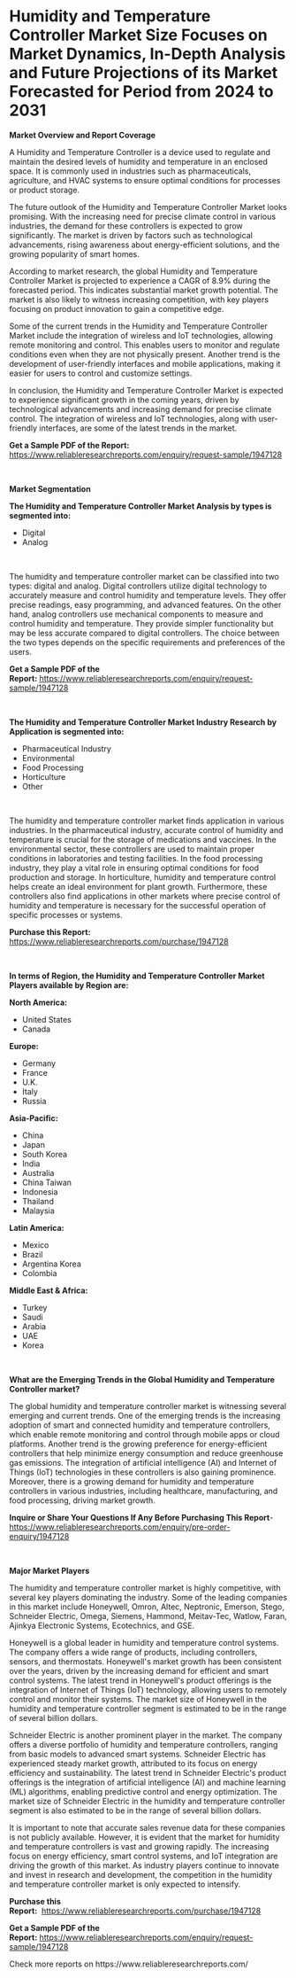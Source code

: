 <p><h1>Humidity and Temperature Controller Market Size Focuses on Market Dynamics, In-Depth Analysis and Future Projections of its Market Forecasted for Period from 2024 to 2031</h1></p><p><strong>Market Overview and Report Coverage</strong></p>
<p><p>A Humidity and Temperature Controller is a device used to regulate and maintain the desired levels of humidity and temperature in an enclosed space. It is commonly used in industries such as pharmaceuticals, agriculture, and HVAC systems to ensure optimal conditions for processes or product storage.</p><p>The future outlook of the Humidity and Temperature Controller Market looks promising. With the increasing need for precise climate control in various industries, the demand for these controllers is expected to grow significantly. The market is driven by factors such as technological advancements, rising awareness about energy-efficient solutions, and the growing popularity of smart homes.</p><p>According to market research, the global Humidity and Temperature Controller Market is projected to experience a CAGR of 8.9% during the forecasted period. This indicates substantial market growth potential. The market is also likely to witness increasing competition, with key players focusing on product innovation to gain a competitive edge.</p><p>Some of the current trends in the Humidity and Temperature Controller Market include the integration of wireless and IoT technologies, allowing remote monitoring and control. This enables users to monitor and regulate conditions even when they are not physically present. Another trend is the development of user-friendly interfaces and mobile applications, making it easier for users to control and customize settings.</p><p>In conclusion, the Humidity and Temperature Controller Market is expected to experience significant growth in the coming years, driven by technological advancements and increasing demand for precise climate control. The integration of wireless and IoT technologies, along with user-friendly interfaces, are some of the latest trends in the market.</p></p>
<p><strong>Get a Sample PDF of the Report:</strong> <a href="https://www.reliableresearchreports.com/enquiry/request-sample/1947128">https://www.reliableresearchreports.com/enquiry/request-sample/1947128</a></p>
<p>&nbsp;</p>
<p><strong>Market Segmentation</strong></p>
<p><strong>The Humidity and Temperature Controller Market Analysis by types is segmented into:</strong></p>
<p><ul><li>Digital</li><li>Analog</li></ul></p>
<p>&nbsp;</p>
<p><p>The humidity and temperature controller market can be classified into two types: digital and analog. Digital controllers utilize digital technology to accurately measure and control humidity and temperature levels. They offer precise readings, easy programming, and advanced features. On the other hand, analog controllers use mechanical components to measure and control humidity and temperature. They provide simpler functionality but may be less accurate compared to digital controllers. The choice between the two types depends on the specific requirements and preferences of the users.</p></p>
<p><strong>Get a Sample PDF of the Report:</strong>&nbsp;<a href="https://www.reliableresearchreports.com/enquiry/request-sample/1947128">https://www.reliableresearchreports.com/enquiry/request-sample/1947128</a></p>
<p>&nbsp;</p>
<p><strong>The Humidity and Temperature Controller Market Industry Research by Application is segmented into:</strong></p>
<p><ul><li>Pharmaceutical Industry</li><li>Environmental</li><li>Food Processing</li><li>Horticulture</li><li>Other</li></ul></p>
<p>&nbsp;</p>
<p><p>The humidity and temperature controller market finds application in various industries. In the pharmaceutical industry, accurate control of humidity and temperature is crucial for the storage of medications and vaccines. In the environmental sector, these controllers are used to maintain proper conditions in laboratories and testing facilities. In the food processing industry, they play a vital role in ensuring optimal conditions for food production and storage. In horticulture, humidity and temperature control helps create an ideal environment for plant growth. Furthermore, these controllers also find applications in other markets where precise control of humidity and temperature is necessary for the successful operation of specific processes or systems.</p></p>
<p><strong>Purchase this Report:</strong>&nbsp; <a href="https://www.reliableresearchreports.com/purchase/1947128">https://www.reliableresearchreports.com/purchase/1947128</a></p>
<p>&nbsp;</p>
<p><strong>In terms of Region, the Humidity and Temperature Controller Market Players available by Region are:</strong></p>
<p>
    <p> <strong> North America: </strong>
        <ul>
            <li>United States</li>
            <li>Canada</li>
        </ul>
        </p> 
    <p> <strong> Europe: </strong>
        <ul>
            <li>Germany</li>
            <li>France</li>
            <li>U.K.</li>
            <li>Italy</li>
            <li>Russia</li>
        </ul>
        </p> 
    <p> <strong> Asia-Pacific: </strong>
        <ul>
            <li>China</li>
            <li>Japan</li>
            <li>South Korea</li>
            <li>India</li>
            <li>Australia</li>
            <li>China Taiwan</li>
            <li>Indonesia</li>
            <li>Thailand</li>
            <li>Malaysia</li>
        </ul>
        </p> 
    <p> <strong> Latin America: </strong>
        <ul>
            <li>Mexico</li>
            <li>Brazil</li>
            <li>Argentina Korea</li>
            <li>Colombia</li>
        </ul>
        </p> 
    <p> <strong> Middle East & Africa: </strong>
        <ul>
            <li>Turkey</li>
            <li>Saudi</li>
            <li>Arabia</li>
            <li>UAE</li>
            <li>Korea</li>
        </ul>
    </p>
    </p>
<p>&nbsp;</p>
<p><strong>What are the Emerging Trends in the Global Humidity and Temperature Controller market?</strong></p>
<p><p>The global humidity and temperature controller market is witnessing several emerging and current trends. One of the emerging trends is the increasing adoption of smart and connected humidity and temperature controllers, which enable remote monitoring and control through mobile apps or cloud platforms. Another trend is the growing preference for energy-efficient controllers that help minimize energy consumption and reduce greenhouse gas emissions. The integration of artificial intelligence (AI) and Internet of Things (IoT) technologies in these controllers is also gaining prominence. Moreover, there is a growing demand for humidity and temperature controllers in various industries, including healthcare, manufacturing, and food processing, driving market growth.</p></p>
<p><strong>Inquire or Share Your Questions If Any Before Purchasing This Report</strong>- <a href="https://www.reliableresearchreports.com/enquiry/pre-order-enquiry/1947128">https://www.reliableresearchreports.com/enquiry/pre-order-enquiry/1947128</a></p>
<p>&nbsp;</p>
<p><strong>Major Market Players</strong></p>
<p><p>The humidity and temperature controller market is highly competitive, with several key players dominating the industry. Some of the leading companies in this market include Honeywell, Omron, Altec, Neptronic, Emerson, Stego, Schneider Electric, Omega, Siemens, Hammond, Meitav-Tec, Watlow, Faran, Ajinkya Electronic Systems, Ecotechnics, and GSE. </p><p>Honeywell is a global leader in humidity and temperature control systems. The company offers a wide range of products, including controllers, sensors, and thermostats. Honeywell's market growth has been consistent over the years, driven by the increasing demand for efficient and smart control systems. The latest trend in Honeywell's product offerings is the integration of Internet of Things (IoT) technology, allowing users to remotely control and monitor their systems. The market size of Honeywell in the humidity and temperature controller segment is estimated to be in the range of several billion dollars. </p><p>Schneider Electric is another prominent player in the market. The company offers a diverse portfolio of humidity and temperature controllers, ranging from basic models to advanced smart systems. Schneider Electric has experienced steady market growth, attributed to its focus on energy efficiency and sustainability. The latest trend in Schneider Electric's product offerings is the integration of artificial intelligence (AI) and machine learning (ML) algorithms, enabling predictive control and energy optimization. The market size of Schneider Electric in the humidity and temperature controller segment is also estimated to be in the range of several billion dollars.</p><p>It is important to note that accurate sales revenue data for these companies is not publicly available. However, it is evident that the market for humidity and temperature controllers is vast and growing rapidly. The increasing focus on energy efficiency, smart control systems, and IoT integration are driving the growth of this market. As industry players continue to innovate and invest in research and development, the competition in the humidity and temperature controller market is only expected to intensify.</p></p>
<p><strong>Purchase this Report:</strong>&nbsp;&nbsp;<a href="https://www.reliableresearchreports.com/purchase/1947128">https://www.reliableresearchreports.com/purchase/1947128</a></p>
<p></p>
<p><strong>Get a Sample PDF of the Report:</strong>&nbsp;<a href="https://www.reliableresearchreports.com/enquiry/request-sample/1947128">https://www.reliableresearchreports.com/enquiry/request-sample/1947128</a></p>
<p>Check more reports on https://www.reliableresearchreports.com/</p>